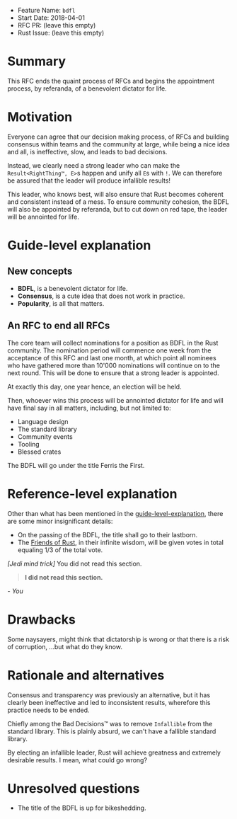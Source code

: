 - Feature Name: `bdfl`
- Start Date: 2018-04-01
- RFC PR: (leave this empty)
- Rust Issue: (leave this empty)

# Summary
[summary]: #summary

This RFC ends the quaint process of RFCs and begins the appointment process,
by referanda, of a benevolent dictator for life.

# Motivation
[motivation]: #motivation

Everyone can agree that our decision making process,
of RFCs and building consensus within teams and the community at large,
while being a nice idea and all,
is ineffective, slow, and leads to bad decisions.

Instead, we clearly need a strong leader who can make the
`Result<RightThing™, E>`s happen and unify all `E`s with `!`.
We can therefore be assured that the leader will produce infallible results!

This leader, who knows best,
will also ensure that Rust becomes coherent and consistent instead of a mess.
To ensure community cohesion, the BDFL will also be appointed by referanda,
but to cut down on red tape, the leader will be annointed for life.

# Guide-level explanation
[guide-level-explanation]: #guide-level-explanation

## New concepts

- **BDFL**, is a benevolent dictator for life.
- **Consensus**, is a cute idea that does not work in practice.
- **Popularity**, is all that matters.

## An RFC to end all RFCs

The core team will collect nominations for a position as BDFL in the Rust community.
The nomination period will commence one week from the acceptance of this RFC
and last one month, at which point all nominees who have gathered more than
10'000 nominations will continue on to the next round.
This will be done to ensure that a strong leader is appointed.

At exactly this day, one year hence, an election will be held.

Then, whoever wins this process will be annointed dictator for life and will
have final say in all matters, including, but not limited to:

- Language design
- The standard library
- Community events
- Tooling
- Blessed crates

The BDFL will go under the title Ferris the First.

# Reference-level explanation
[reference-level-explanation]: #reference-level-explanation

Other than what has been mentioned in the [guide-level-explanation],
there are some minor insignificant details:

- On the passing of the BDFL, the title shall go to their lastborn.
- The [Friends of Rust](https://www.rust-lang.org/en-US/friends.html), in their
infinite wisdom, will be given votes in total equaling 1/3 of the total vote.

*[Jedi mind trick]* You did not read this section.

> **I did not read this section.**

*\- You*

# Drawbacks
[drawbacks]: #drawbacks

[RFC 1068]: https://github.com/rust-lang/rfcs/pull/1068

Some naysayers, might think that dictatorship is wrong or that there is a risk
of corruption, ...but what do they know.

# Rationale and alternatives
[alternatives]: #alternatives

Consensus and transparency was previously an alternative,
but it has clearly been ineffective and led to inconsistent results,
wherefore this practice needs to be ended.

Chiefly among the Bad Decisions™ was to remove `Infallible` from the standard
library. This is plainly absurd, we can't have a fallible standard library.

By electing an infallible leader, Rust will achieve greatness
and extremely desirable results. I mean, what could go wrong?

# Unresolved questions
[unresolved]: #unresolved-questions

- The title of the BDFL is up for bikeshedding.